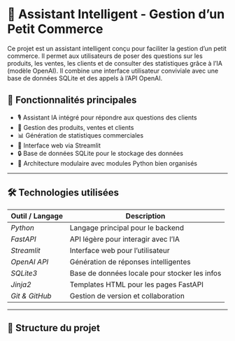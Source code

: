 # 🧠 Assistant Intelligent - Gestion d’un Petit Commerce

Ce projet est un assistant intelligent conçu pour faciliter la gestion d’un petit commerce. Il permet aux utilisateurs de poser des questions sur les produits, les ventes, les clients et de consulter des statistiques grâce à l’IA (modèle OpenAI). Il combine une interface utilisateur conviviale avec une base de données SQLite et des appels à l’API OpenAI.

## 🚀 Fonctionnalités principales

- 🎙 Assistant IA intégré pour répondre aux questions des clients
- 🧾 Gestion des produits, ventes et clients
- 📊 Génération de statistiques commerciales
- 💬 Interface web via Streamlit
- 🔒 Base de données SQLite pour le stockage des données
- 🧩 Architecture modulaire avec modules Python bien organisés

---

## 🛠 Technologies utilisées

| Outil / Langage     | Description                                  |
|---------------------|----------------------------------------------|
| *Python*          | Langage principal pour le backend            |
| *FastAPI*         | API légère pour interagir avec l’IA          |
| *Streamlit*       | Interface web pour l’utilisateur             |
| *OpenAI API*      | Génération de réponses intelligentes         |
| *SQLite3*         | Base de données locale pour stocker les infos |
| *Jinja2*          | Templates HTML pour les pages FastAPI        |
| *Git & GitHub*    | Gestion de version et collaboration          |

---

## 📁 Structure du projet

